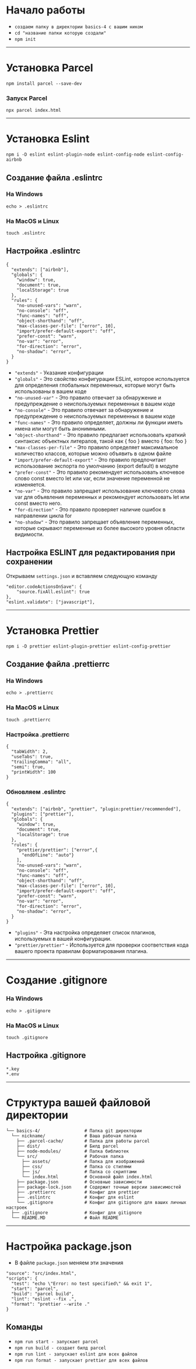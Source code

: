 # **Начало работы**

- `создаем папку в директории basics-4 с вашим ником`
- `cd "название папки которую создали"`
- `npm init`

--------------------------------------

# Установка Parcel
```
npm install parcel --save-dev
```
### Запуск Parcel
```
npx parcel index.html
```
--------------------------------------
# Установка Eslint

```
npm i -D eslint eslint-plugin-node eslint-config-node eslint-config-airbnb
```
## Создание файла .eslintrc

### На Windows
```
echo > .eslintrc
```
### На MacOS и Linux
```
touch .eslintrc
```

## Настройка .eslintrc

```
{
  "extends": ["airbnb"],
  "globals": {
    "window": true,
    "document": true,
    "localStorage": true
  },
  "rules": {
    "no-unused-vars": "warn",
    "no-console": "off",
    "func-names": "off",
    "object-shorthand": "off",
    "max-classes-per-file": ["error", 10],
    "import/prefer-default-export": "off",
    "prefer-const": "warn",
    "no-var": "error",
    "for-direction": "error",
    "no-shadow": "error",
  }
}
```

- `"extends"` - Указание конфигурации
- `"globals"` - Это свойство конфигурации ESLint, которое используется для определения глобальных переменных, которые могут быть использованы в вашем коде
- `"no-unused-var"` - Это правило отвечает за обнаружение и предупреждение о неиспользуемых переменных в вашем коде
- `"no-console"` - Это правило отвечает за обнаружение и предупреждение о неиспользуемых переменных в вашем коде
- `"func-names"` - Это правило определяет, должны ли функции иметь имена или могут быть анонимными.
- `"object-shorthand"` - Это правило предлагает использовать краткий синтаксис объектных литералов, такой как { foo } вместо { foo: foo }
- `"max-classes-per-file"` - Это правило определяет максимальное количество классов, которые можно объявить в одном файле
- `"import/prefer-default-export"` - Это правило предпочитает использование экспорта по умолчанию (export default) в модуле
- `"prefer-const"` - Это правило рекомендует использовать ключевое слово const вместо let или var, если значение переменной не изменяется.
- `"no-var"` - Это правило запрещает использование ключевого слова var для объявления переменных и рекомендует использовать let или const вместо него.
- `"for-direction"` - Это правило проверяет наличие ошибок в направлении цикла for
- `"no-shadow"` - Это правило запрещает объявление переменных, которые скрывают переменные из более высокого уровня области видимости.

## Настройка ESLINT для редактирования при сохранении

Открываем `settings.json` и вставляем следующую команду

```
"editor.codeActionsOnSave": {
    "source.fixAll.eslint": true
},
"eslint.validate": ["javascript"],
```
--------------------------------------
# Установка **Prettier**
```
npm i -D prettier eslint-plugin-prettier eslint-config-prettier
```
## Создание файла .prettierrc
### На Windows
```
echo > .prettierrc
```
### На MacOS и Linux
```
touch .prettierrc
```

### Настройка .prettierrc
```
{
  "tabWidth": 2,
  "useTabs": true,
  "trailingComma": "all",
  "semi": true,
  "printWidth": 100
}
```
### Обновляем .eslintrc
```
{
  "extends": ["airbnb", "prettier", "plugin:prettier/recommended"],
  "plugins": ["prettier"],
  "globals": {
    "window": true,
    "document": true,
    "localStorage": true
  },
  "rules": {
    "prettier/prettier": ["error",{
      "endOfLine": "auto"}
    ],
    "no-unused-vars": "warn",
    "no-console": "off",
    "func-names": "off",
    "object-shorthand": "off",
    "max-classes-per-file": ["error", 10],
    "import/prefer-default-export": "off",
    "prefer-const": "warn",
    "no-var": "error",
    "for-direction": "error",
    "no-shadow": "error",
  }
}
```
- `"plugins"` - Эта настройка определяет список плагинов, используемых в вашей конфигурации.
- `"prettier/prettier"` - Используется для проверки соответствия кода вашего проекта правилам форматирования плагина.
--------------------------------------
# Создание **.gitignore**
### На Windows
```
echo > .gitignore
```
### На MacOS и Linux
```
touch .gitignore
```


## Настройка .gitignore

```
*.key
*.env
```

--------------------------------------

# Структура вашей файловой директории

```
└── basics-4/                 # Папка git директории
  └── nickname/               # Ваша рабочая папка
    ├── .parcel-cache/        # Папка для работы parcel
    ├── dist/                 # Билд parcel
    ├── node-modules/         # Папка библиотек
    └── src/                  # Рабочая папка
      ├── assets/             # Папка для изображений
      ├── css/                # Папка со стилями
      ├── js/                 # Папка со скриптами
      └── index.html          # Основной файл index.html
    ├── package.json          # Основные зависимости
    ├── package-lock.json     # Содержит точные версии зависимостей
    ├── .prettierrc           # Конфиг для prettier
    ├── .eslintrc             # Конфиг для eslint
    └── .gitignore            # Конфиг для gitignore для ваших личных настроек
  ├── .gitignore              # Конфиг для gitignore
  └── README.MD               # Файл README
```
--------------------------------------

# Настройка **package.json**

- В файле `package.json` меняем эти значения

```
"source": "src/index.html",
"scripts": {
  "test": "echo \"Error: no test specified\" && exit 1",
  "start": "parcel",
  "build": "parcel build",
  "lint": "eslint --fix .",
  "format": "prettier --write ."
}
```

## Команды

- `npm run start - запускает parcel`
- `npm run build - создает билд parcel`
- `npm run lint - запускает eslint для всех файлов`
- `npm run format - запускает prettier для всех файлов`